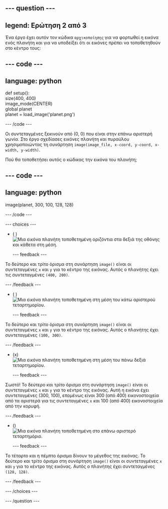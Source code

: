 
--- question ---
---
legend: Ερώτηση 2 από 3
---

Ένα έργο έχει αυτόν τον κώδικα `αρχικοποίησης` για να φορτωθεί η εικόνα ενός πλανήτη και για να υποδείξει ότι οι εικόνες πρέπει να τοποθετηθούν στο κέντρο τους:

--- code ---
---
language: python
---

def setup():   
  size(400, 400)   
  image_mode(CENTER)   
  global planet   
  planet = load_image('planet.png')

--- /code ---

Οι συντεταγμένες ξεκινούν από (0, 0) που είναι στην επάνω αριστερή γωνία. Στο έργο σχεδίασες εικόνες πλανήτη και πυραύλου χρησιμοποιώντας τη συνάρτηση `image(image_file, x-coord, y-coord, x-width, y-width)`.

Πού θα τοποθετήσει αυτός ο κώδικας την εικόνα του πλανήτη;

--- code ---
---
language: python
---

image(planet, 300, 100, 128, 128)

--- /code ---

--- choices ---

- ( ) ![Μια εικόνα πλανήτη τοποθετημένη οριζόντια στα δεξιά της οθόνης και κάθετα στη μέση.](images/planet400200.png)

  --- feedback ---

Το δεύτερο και τρίτο όρισμα στη συνάρτηση `image()` είναι οι συντεταγμένες `x` και `y` για το κέντρο της εικόνας. Αυτός ο πλανήτης έχει τις συντεταγμένες `(400, 200)`.

  --- /feedback ---

- ( ) ![Μια εικόνα πλανήτη τοποθετημένη στη μέση του κάτω αριστερού τεταρτημορίου.](images/planet100300.png)

  --- feedback ---

Το δεύτερο και τρίτο όρισμα στη συνάρτηση `image()` είναι οι συντεταγμένες `x` και `y` για το κέντρο της εικόνας. Αυτός ο πλανήτης έχει συντεταγμένες `(100, 300)`.

  --- /feedback ---

- (x) ![Μια εικόνα πλανήτη τοποθετημένη στη μέση του πάνω δεξιά τεταρτημορίου.](images/planet300100.png)

  --- feedback ---

Σωστό! Το δεύτερο και τρίτο όρισμα στη συνάρτηση `image()` είναι οι συντεταγμένες `x` και `y` για το κέντρο της εικόνας. Αυτή η εικόνα έχει συντεταγμένες (300, 100), επομένως είναι 300 (από 400) εικονοστοιχεία από τα αριστερά για τις συντεταγμένες `x` και 100 (από 400) εικονοστοιχεία από την κορυφή.

  --- /feedback ---

- () ![Μια εικόνα πλανήτη τοποθετημένη στο επάνω αριστερό τεταρτημόριο.](images/planet128128.png)

  --- feedback ---

Το τέταρτο και η πέμπτο όρισμα δίνουν το μέγεθος της εικόνας. Το δεύτερο και τρίτο όρισμα στη συνάρτηση `image()` είναι οι συντεταγμένες `x` και `y` για το κέντρο της εικόνας. Αυτός ο πλανήτης έχει συντεταγμένες `(128, 128)`.

  --- /feedback ---

--- /choices ---

--- /question ---
